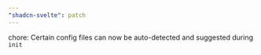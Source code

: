 ```yaml
---
"shadcn-svelte": patch
---
```


chore: Certain config files can now be auto-detected and suggested during `init`
